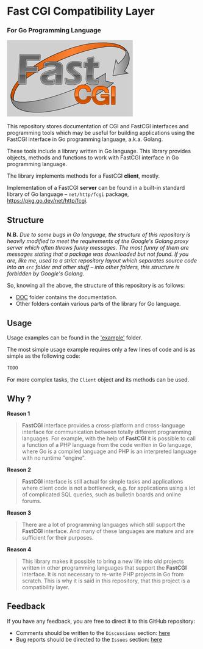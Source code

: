 # Fast CGI Compatibility Layer
### For Go Programming Language
![FastCGI Logotype](img/Logo_GreyBg_330x200.png)

This repository stores documentation of CGI and FastCGI interfaces and 
programming tools which may be useful for building applications using the 
FastCGI interface in Go programming language, a.k.a. Golang.

These tools include a library written in Go language. This library provides 
objects, methods and functions to work with FastCGI interface in Go programming 
language.

The library implements methods for a FastCGI <b>client</b>, mostly.

Implementation of a FastCGI <b>server</b> can be found in a built-in standard library
of Go language – `net/http/fcgi` package, https://pkg.go.dev/net/http/fcgi.

## Structure

**N.B.** *Due to some bugs in Go language, the structure of this repository is 
heavily modified to meet the requirements of the Google's Golang proxy server 
which often throws funny messages. The most funny of them are messages stating 
that a package was downloaded but not found. If you are, like me, used to a 
strict repository layout which separates source code into an `src` folder and 
other stuff – into other folders, this structure is forbidden by Google's 
Golang.* 

So, knowing all the above, the structure of this repository is as 
follows:

* [DOC](doc) folder contains the documentation.
* Other folders contain various parts of the library for Go language.

## Usage

Usage examples can be found in the ['example'](example) folder.

The most simple usage example requires only a few lines of code and is as
simple as the following code:
```go
TODO
```

For more complex tasks, the `Client` object and its methods can be used.

## Why ?

<b>Reason 1</b>

> <b>FastCGI</b> interface provides a cross-platform and
cross-language interface for communication between totally different programming
languages. For example, with the help of <b>FastCGI</b> it is possible to call
a function of a PHP language from the code written in Go language, where Go is
a compiled language and PHP is an interpreted language with no runtime
"engine".

<b>Reason 2</b>

> <b>FastCGI</b> interface is still actual for simple tasks and
applications where client code is not a bottleneck, e.g. for applications using
a lot of complicated SQL queries, such as bulletin boards and online forums.

<b>Reason 3</b>

> There are a lot of programming languages which still support the
<b>FastCGI</b> interface. And many of these languages are mature and
are sufficient for their purposes.

<b>Reason 4</b>

> This library makes it possible to bring a new life into old projects
written in other programming languages that support the <b>FastCGI</b>
interface. It is not necessary to re-write PHP projects in Go from scratch.
This is why it is said in this repository, that this project is a compatibility
layer.

## Feedback
If you have any feedback, you are free to direct it to this GitHub repository:
* Comments should be written to the `Discussions` section:
  [here](https://github.com/vault-thirteen/Fast-CGI/discussions)
* Bug reports should be directed to the `Issues` section:
  [here](https://github.com/vault-thirteen/Fast-CGI/issues)
